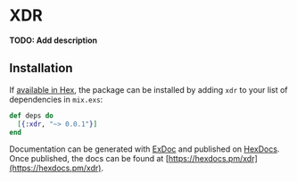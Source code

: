 # XDR

**TODO: Add description**

## Installation

If [available in Hex](https://hex.pm/docs/publish), the package can be installed
by adding `xdr` to your list of dependencies in `mix.exs`:

```elixir
def deps do
  [{:xdr, "~> 0.0.1"}]
end
```

Documentation can be generated with [ExDoc](https://github.com/elixir-lang/ex_doc)
and published on [HexDocs](https://hexdocs.pm). Once published, the docs can
be found at [https://hexdocs.pm/xdr](https://hexdocs.pm/xdr).


